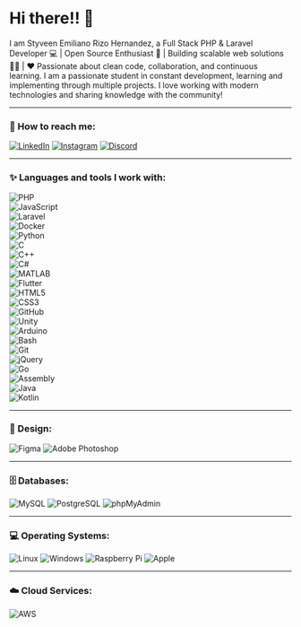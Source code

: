 # Hi there!! 👋

I am Styveen Emiliano Rizo Hernandez, a Full Stack PHP & Laravel Developer 💻 | Open Source Enthusiast 🚀 | Building scalable web solutions 👨‍💻 | ❤️ Passionate about clean code, collaboration, and continuous learning. I am a passionate student in constant development, learning and implementing through multiple projects. I love working with modern technologies and sharing knowledge with the community!

---

### 🔗 How to reach me:
[![LinkedIn](https://skillicons.dev/icons?i=linkedin)](https://www.linkedin.com/in/tu-perfil/) 
[![Instagram](https://skillicons.dev/icons?i=instagram)](https://www.instagram.com/tu-perfil/) 
[![Discord](https://skillicons.dev/icons?i=discord)](https://discord.com/users/tu-perfil)

---

### ✨ Languages and tools I work with:

![PHP](https://skillicons.dev/icons?i=php)  
![JavaScript](https://skillicons.dev/icons?i=js)  
![Laravel](https://skillicons.dev/icons?i=laravel)  
![Docker](https://skillicons.dev/icons?i=docker)  
![Python](https://skillicons.dev/icons?i=python)  
![C](https://skillicons.dev/icons?i=c)  
![C++](https://skillicons.dev/icons?i=cpp)  
![C#](https://skillicons.dev/icons?i=cs)  
![MATLAB](https://skillicons.dev/icons?i=matlab)  
![Flutter](https://skillicons.dev/icons?i=flutter)  
![HTML5](https://skillicons.dev/icons?i=html)  
![CSS3](https://skillicons.dev/icons?i=css)  
![GitHub](https://skillicons.dev/icons?i=github)  
![Unity](https://skillicons.dev/icons?i=unity)  
![Arduino](https://skillicons.dev/icons?i=arduino)  
![Bash](https://skillicons.dev/icons?i=bash)  
![Git](https://skillicons.dev/icons?i=git)  
![jQuery](https://skillicons.dev/icons?i=jquery)  
![Go](https://skillicons.dev/icons?i=go)  
![Assembly](https://skillicons.dev/icons?i=asm)  
![Java](https://skillicons.dev/icons?i=java)  
![Kotlin](https://skillicons.dev/icons?i=kotlin)  


---

### 🎨 Design:
![Figma](https://skillicons.dev/icons?i=figma)
![Adobe Photoshop](https://skillicons.dev/icons?i=photoshop)

---

### 🗄️ Databases:
![MySQL](https://skillicons.dev/icons?i=mysql)
![PostgreSQL](https://skillicons.dev/icons?i=postgres)
![phpMyAdmin](https://skillicons.dev/icons?i=mysql)

---

### 💻 Operating Systems:
![Linux](https://skillicons.dev/icons?i=linux)
![Windows](https://skillicons.dev/icons?i=windows)
![Raspberry Pi](https://skillicons.dev/icons?i=raspberrypi)
![Apple](https://skillicons.dev/icons?i=apple)

---

### ☁️ Cloud Services:
![AWS](https://skillicons.dev/icons?i=aws)
